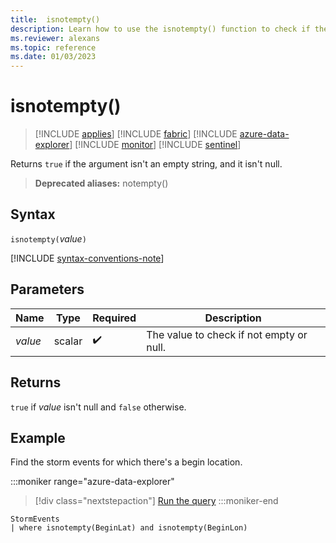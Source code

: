 ```yaml
---
title:  isnotempty()
description: Learn how to use the isnotempty() function to check if the argument isn't an empty string.
ms.reviewer: alexans
ms.topic: reference
ms.date: 01/03/2023
---
```

# isnotempty()

> [!INCLUDE [applies](../includes/applies-to-version/applies.md)] [!INCLUDE [fabric](../includes/applies-to-version/fabric.md)] [!INCLUDE [azure-data-explorer](../includes/applies-to-version/azure-data-explorer.md)] [!INCLUDE [monitor](../includes/applies-to-version/monitor.md)] [!INCLUDE [sentinel](../includes/applies-to-version/sentinel.md)]

Returns `true` if the argument isn't an empty string, and it isn't null.

> **Deprecated aliases:** notempty()

## Syntax

`isnotempty(`*value*`)`

[!INCLUDE [syntax-conventions-note](../includes/syntax-conventions-note.md)]

## Parameters

| Name | Type | Required | Description |
|--|--|--|--|
|*value*|scalar| :heavy_check_mark:| The value to check if not empty or null.|

## Returns

`true` if *value* isn't null and `false` otherwise.

## Example

Find the storm events for which there's a begin location.

:::moniker range="azure-data-explorer"
> [!div class="nextstepaction"]
> <a href="https://dataexplorer.azure.com/clusters/help/databases/Samples?query=H4sIAAAAAAAAAwsuyS/KdS1LzSsp5uWqUSjPSC1KVcgszssvSc0tKKnUcEpNz8zzSSzRVEjMS8GUyM/TBAAbLqnSQgAAAA==" target="_blank">Run the query</a>
:::moniker-end

```kusto
StormEvents
| where isnotempty(BeginLat) and isnotempty(BeginLon)
```

